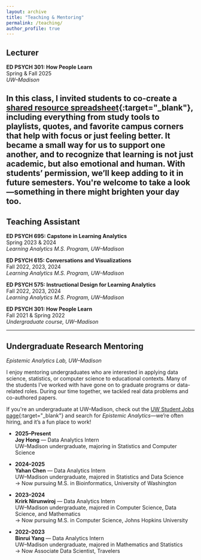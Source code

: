 ```yaml
---
layout: archive
title: "Teaching & Mentoring"
permalink: /teaching/
author_profile: true
---
```


## Lecturer

**ED PSYCH 301: How People Learn**  
Spring & Fall 2025  
_UW–Madison_

In this class, I invited students to co-create a [shared resource spreadsheet](https://docs.google.com/spreadsheets/d/1kuxEOxmBrjQ17s2QKsQpeB_zjSFWkTfxCUxl_NLQfwo/edit?gid=0#gid=0){:target="_blank"}, including everything from study tools to playlists, quotes, and favorite campus corners that help with focus or just feeling better. It became a small way for us to support one another, and to recognize that learning is not just academic, but also emotional and human. With students’ permission, we’ll keep adding to it in future semesters. You're welcome to take a look—something in there might brighten your day too.
---

## Teaching Assistant

**ED PSYCH 695: Capstone in Learning Analytics**  
Spring 2023 & 2024  
_Learning Analytics M.S. Program, UW–Madison_

**ED PSYCH 615: Conversations and Visualizations**  
Fall 2022, 2023, 2024  
_Learning Analytics M.S. Program, UW–Madison_

**ED PSYCH 575: Instructional Design for Learning Analytics**  
Fall 2022, 2023, 2024  
_Learning Analytics M.S. Program, UW–Madison_

**ED PSYCH 301: How People Learn**  
Fall 2021 & Spring 2022  
_Undergraduate course, UW–Madison_

---

## Undergraduate Research Mentoring  
_Epistemic Analytics Lab, UW–Madison_

I enjoy mentoring undergraduates who are interested in applying data science, statistics, or computer science to educational contexts. Many of the students I’ve worked with have gone on to graduate programs or data-related roles. During our time together, we tackled real data problems and co-authored papers.

If you're an undergraduate at UW–Madison, check out the [UW Student Jobs page](https://studentjobs.wisc.edu/){:target="_blank"} and search for *Epistemic Analytics*—we’re often hiring, and it’s a fun place to work!

- **2025–Present**  
  **Joy Hong** — Data Analytics Intern  
  UW–Madison undergraduate, majoring in Statistics and Computer Science

- **2024–2025**  
  **Yahan Chen** — Data Analytics Intern  
  UW–Madison undergraduate, majored in Statistics and Data Science  
  → Now pursuing M.S. in Bioinformatics, University of Washington

- **2023–2024**  
  **Krirk Nirunwiroj** — Data Analytics Intern  
  UW–Madison undergraduate, majored in Computer Science, Data Science, and Mathematics  
  → Now pursuing M.S. in Computer Science, Johns Hopkins University

- **2022–2023**  
  **Binrui Yang** — Data Analytics Intern  
  UW–Madison undergraduate, majored in Mathematics and Statistics  
  → Now Associate Data Scientist, Travelers
